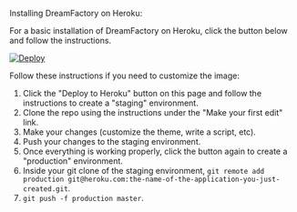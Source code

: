 Installing DreamFactory on Heroku:

For a basic installation of DreamFactory on Heroku, click the button below and follow the instructions. 

<p><a href="https://heroku.com/deploy?template=https://github.com/dreamfactorysoftware/dsp-core/"><img src="https://camo.githubusercontent.com/c0824806f5221ebb7d25e559568582dd39dd1170/68747470733a2f2f7777772e6865726f6b7563646e2e636f6d2f6465706c6f792f627574746f6e2e706e67" alt="Deploy" data-canonical-src="https://www.herokucdn.com/deploy/button.png" style="max-width:100%;"></a></p>

Follow these instructions if you need to customize the image:

1. Click the "Deploy to Heroku" button on this page and follow the instructions to create a "staging" environment.
1. Clone the repo using the instructions under the "Make your first edit" link.
1. Make your changes (customize the theme, write a script, etc).
1. Push your changes to the staging environment.
1. Once everything is working properly, click the button again to create a "production" environment.
1. Inside your git clone of the staging environment, `git remote add production git@heroku.com:the-name-of-the-application-you-just-created.git`.
1. `git push -f production master`.